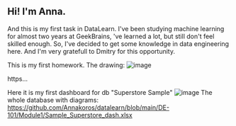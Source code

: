 ## Hi! I'm Anna.
And this is my first task in DataLearn. I've been studying machine learning for almost two years at GeekBrains, 've learned a lot, but still don't feel skilled enough. So, I've decided to get some knowledge in data engineering here. And I'm very gratefull to Dmitry for this opportunity.

This is my first homework.
The drawing:
![image](https://user-images.githubusercontent.com/76452884/189548435-8cdcfbca-630d-4813-8913-c3708fc804a3.png)

https...


Here it is my first dashboard for db "Superstore Sample"
![image](https://user-images.githubusercontent.com/76452884/189548243-9c249e86-0bf1-4ad7-9628-adcdaee3df85.png)
The whole database with diagrams:
https://github.com/Annakoros/datalearn/blob/main/DE-101/Module1/Sample_Superstore_dash.xlsx
